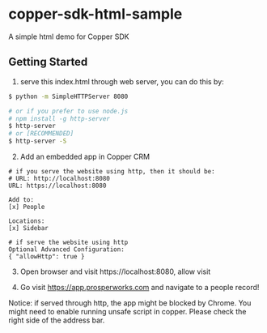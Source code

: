 # copper-sdk-html-sample

A simple html demo for Copper SDK

## Getting Started

1. serve this index.html through web server, you can do this by:
```bash
$ python -m SimpleHTTPServer 8080

# or if you prefer to use node.js
# npm install -g http-server
$ http-server
# or [RECOMMENDED]
$ http-server -S
```

2. Add an embedded app in Copper CRM

```
# if you serve the website using http, then it should be:
# URL: http://localhost:8080
URL: https://localhost:8080

Add to:
[x] People

Locations:
[x] Sidebar

# if serve the website using http
Optional Advanced Configuration:
{ "allowHttp": true }

```

3. Open browser and visit https://localhost:8080, allow visit

4. Go visit https://app.prosperworks.com and navigate to a people record!

Notice: if served through http, the app might be blocked by Chrome. You might need to enable running unsafe script in copper. Please check the right side of the address bar.
